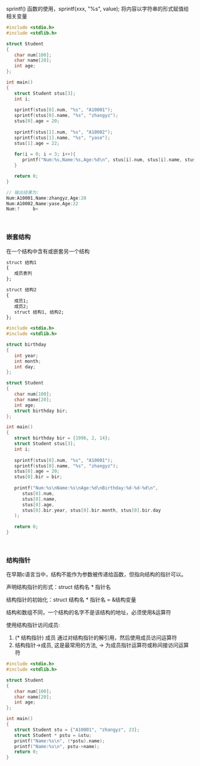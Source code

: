 
sprintf() 函数的使用，sprintf(xxx, "%s", value); 将内容以字符串的形式赋值给相关变量

```c
#include <stdio.h>
#include <stdlib.h>

struct Student
{
   char num[100];
   char name[20];
   int age;
};

int main()
{
   struct Student stus[3];
   int i;
   
   sprintf(stus[0].num, "%s", "A10001");
   sprintf(stus[0].name, "%s", "zhangyz");
   stus[0].age = 20;
   
   sprintf(stus[1].num, "%s", "A10002");
   sprintf(stus[1].name, "%s", "yase");
   stus[1].age = 22;
   
   for(i = 0; i < 3; i++){
      printf("Num:%s,Name:%s,Age:%d\n", stus[i].num, stus[i].name, stus[i].age);
   }

   return 0;
}

// 输出结果为:
Num:A10001,Name:zhangyz,Age:20
Num:A10002,Name:yase,Age:22
Num:?     b<
```

<br/>

### 嵌套结构

在一个结构中含有或嵌套另一个结构

```txt
struct 结构1
{
   成员表列
};

struct 结构2
{
   成员1;
   成员2;
   struct 结构1, 结构2;
};
```

```c
#include <stdio.h>
#include <stdlib.h>

struct birthday
{
   int year;
   int month;
   int day;
};

struct Student
{
   char num[100];
   char name[20];
   int age;
   struct birthday bir;
};

int main()
{
   struct birthday bir = {1996, 2, 14};
   struct Student stus[3];
   int i;
   
   sprintf(stus[0].num, "%s", "A10001");
   sprintf(stus[0].name, "%s", "zhangyz");
   stus[0].age = 20;
   stus[0].bir = bir;
   
   printf("Num:%s\nName:%s\nAge:%d\nBirthday:%d-%d-%d\n", 
      stus[0].num, 
      stus[0].name, 
      stus[0].age, 
      stus[0].bir.year, stus[0].bir.month, stus[0].bir.day
   );
   
   return 0;
}
```

<br/>

### 结构指针

在早期c语言当中，结构不能作为参数被传递给函数，但指向结构的指针可以。

声明结构指针的形式：struct 结构名 * 指针名

结构指针的初始化：struct 结构名 * 指针名 = &结构变量

结构和数组不同，一个结构的名字不是该结构的地址，必须使用&运算符

使用结构指针访问成员:
1) (* 结构指针) 成员 通过对结构指针的解引用，然后使用成员访问运算符
2) 结构指针->成员, 这是最常用的方法, -> 为成员指针运算符或称间接访问运算符

```c
#include <stdio.h>
#include <stdlib.h>

struct Student
{
   char num[100];
   char name[20];
   int age;
};

int main()
{
   struct Student stu = {"A10001", "zhangyz", 23};
   struct Student * pstu = &stu;
   printf("Name:%s\n", (*pstu).name);
   printf("Name:%s\n", pstu->name);
   return 0;
}
```
